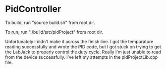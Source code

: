 # PidController

To build, run "source build.sh" from root dir.

To run, run "./build/src/pidProject" from root dir.

Unfortunately I didn't make it across the finish line. I got the tempurature reading successfully and wrote the PID code, 
but I got stuck on trying to get the LabJack to properly control the duty cycle. Really I'm just unable to 
read from the device successfully. I've left my attempts in the pidProjectLib.cpp file.
